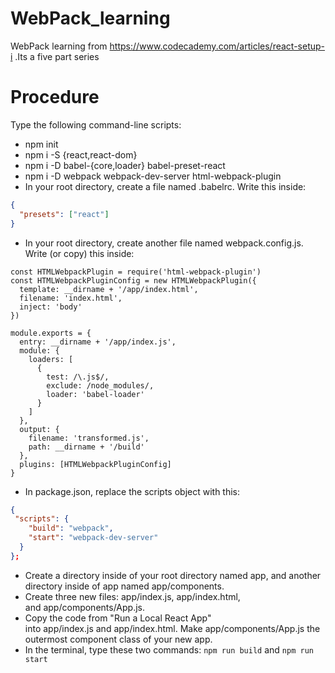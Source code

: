 # WebPack_learning
WebPack learning from https://www.codecademy.com/articles/react-setup-i
.Its a five part series

# Procedure
Type the following command-line scripts:
- npm init
- npm i -S {react,react-dom}
- npm i -D babel-{core,loader} babel-preset-react
- npm i -D webpack webpack-dev-server html-webpack-plugin
- In your root directory, create a file named .babelrc. Write this inside:
```json
{
  "presets": ["react"]
}
```

- In your root directory, create another file named webpack.config.js. Write (or copy) this inside:
```
const HTMLWebpackPlugin = require('html-webpack-plugin')
const HTMLWebpackPluginConfig = new HTMLWebpackPlugin({
  template: __dirname + '/app/index.html',
  filename: 'index.html',
  inject: 'body'
})

module.exports = {
  entry: __dirname + '/app/index.js',
  module: {
    loaders: [
      {
        test: /\.js$/,
        exclude: /node_modules/,
        loader: 'babel-loader'
      }
    ]
  },
  output: {
    filename: 'transformed.js',
    path: __dirname + '/build'
  },
  plugins: [HTMLWebpackPluginConfig]
}
```
- In package.json, replace the scripts object with this:
```json
{
 "scripts": {
    "build": "webpack",
    "start": "webpack-dev-server"
  }
};
```
- Create a directory inside of your root directory named app, and another directory inside of app named app/components.
- Create three new files: app/index.js, app/index.html, and app/components/App.js.
- Copy the code from "Run a Local React App" into app/index.js and app/index.html. Make app/components/App.js the outermost     component class of your new app.
- In the terminal, type these two commands: `npm run build` and `npm run start`



